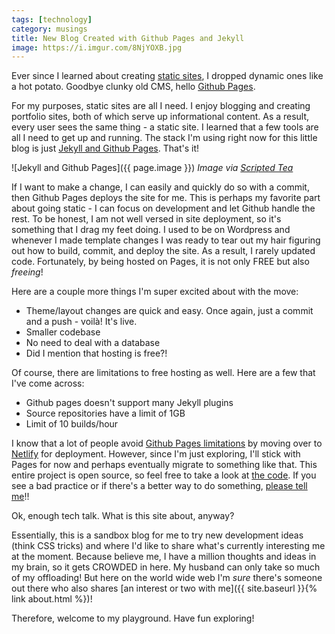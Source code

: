 ```yaml
---
tags: [technology]
category: musings
title: New Blog Created with Github Pages and Jekyll
image: https://i.imgur.com/8NjYOXB.jpg
---
```


Ever since I learned about creating [static sites](https://wpamelia.com/static-vs-dynamic-website/), I dropped dynamic ones like a hot potato. Goodbye clunky old CMS, hello [Github Pages](https://pages.github.com/).

For my purposes, static sites are all I need. I enjoy blogging and creating portfolio sites, both of which serve up informational content. As a result, every user sees the same thing - a static site. I learned that a few tools are all I need to get up and running. The stack I'm using right now for this little blog is just [Jekyll and Github Pages](https://docs.github.com/en/github/working-with-github-pages/setting-up-a-github-pages-site-with-jekyll). That's it!

![Jekyll and Github Pages]({{ page.image }})
*Image via [Scripted Tea](https://scriptedtea.com/tech/how-to-deploy-jekyll-to-github/)*

If I want to make a change, I can easily and quickly do so with a commit, then Github Pages deploys the site for me. This is perhaps my favorite part about going static - I can focus on development and let Github handle the rest. To be honest, I am not well versed in site deployment, so it's something that I drag my feet doing. I used to be on Wordpress and whenever I made template changes I was ready to tear out my hair figuring out how to build, commit, and deploy the site. As a result, I rarely updated code. Fortunately, by being hosted on Pages, it is not only FREE but also *freeing*!

Here are a couple more things I'm super excited about with the move:

- Theme/layout changes are quick and easy. Once again, just a commit and a push - voilà! It's live.
- Smaller codebase
- No need to deal with a database
- Did I mention that hosting is free?!

Of course, there are limitations to free hosting as well. Here are a few that I've come across:

- Github pages doesn't support many Jekyll plugins
- Source repositories have a limit of 1GB
- Limit of 10 builds/hour

I know that a lot of people avoid [Github Pages limitations](https://docs.github.com/en/github/working-with-github-pages/about-github-pages) by moving over to [Netlify](https://www.netlify.com/) for deployment. However, since I'm just exploring, I'll stick with Pages for now and perhaps eventually migrate to something like that. This entire project is open source, so feel free to take a look at [the code](https://github.com/jessicaliang721/jessicas-playground). If you see a bad practice or if there's a better way to do something, [please tell me](https://github.com/jessicaliang721/jessicas-playground/issues)!!

Ok, enough tech talk. What is this site about, anyway?

Essentially, this is a sandbox blog for me to try new development ideas (think CSS tricks) and where I'd like to share what's currently interesting me at the moment. Because believe me, I have a million thoughts and ideas in my brain, so it gets CROWDED in here. My husband can only take so much of my offloading! But here on the world wide web I'm *sure* there's someone out there who also shares [an interest or two with me]({{ site.baseurl }}{% link about.html %})!

Therefore, welcome to my playground. Have fun exploring!